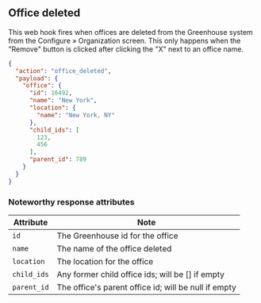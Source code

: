 ## Office deleted

This web hook fires when offices are deleted from the Greenhouse system from the Configure &raquo; Organization screen. This only happens when the "Remove" button is clicked after clicking the "X" next to an office name.

```json
{
  "action": "office_deleted",
  "payload": {
    "office": {
      "id": 16492,
      "name": "New York",
      "location": {
        "name": "New York, NY"
      },
      "child_ids": [
        123,
        456
      ],
      "parent_id": 789
    }
  }
}
```

### Noteworthy response attributes

| Attribute | Note |
|------------|--------|
| `id` | The Greenhouse id for the office |
| `name` | The name of the office deleted |
| `location` | The location for the office |
| `child_ids` | Any former child office ids; will be [] if empty  |
| `parent_id` | The office's parent office id; will be null if empty  |
